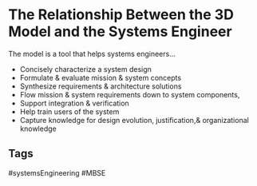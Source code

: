 # The Relationship Between the 3D Model and the Systems Engineer 

The model is a tool that helps systems engineers...
* Concisely characterize a system design
* Formulate & evaluate mission & system concepts
* Synthesize requirements & architecture solutions
* Flow mission & system requirements down to system components,
* Support integration & verification
* Help train users of the system
* Capture knowledge for design evolution, justification,& organizational knowledge

## Tags
#systemsEngineering #MBSE
